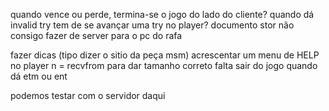 quando vence ou perde, termina-se o jogo do lado do cliente?
quando dá invalid try tem de se avançar uma try no player?
documento stor
não consigo fazer de server para o pc do rafa

fazer dicas (tipo dizer o sitio da peça msm) acrescentar um menu de HELP no player 
n = recvfrom para dar tamanho correto
falta sair do jogo quando dá etm ou ent

podemos testar com o servidor daqui
